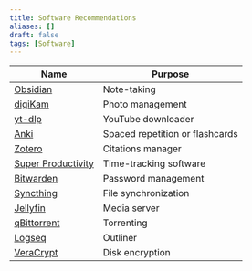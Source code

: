 ```yaml
---
title: Software Recommendations
aliases: []
draft: false
tags: [Software]
---
```


| Name                                                  | Purpose                         |
| ----------------------------------------------------- | ------------------------------- |
| [Obsidian](https://obsidian.md/)                      | Note-taking                     |
| [digiKam](https://www.digikam.org/)                   | Photo management                |
| [yt-dlp](https://github.com/yt-dlp/yt-dlp)            | YouTube downloader              |
| [Anki](https://apps.ankiweb.net/)                     | Spaced repetition or flashcards |
| [Zotero](https://www.zotero.org/)                     | Citations manager               |
| [Super Productivity](https://super-productivity.com/) | Time-tracking software          |
| [Bitwarden](https://bitwarden.com/)                   | Password management             |
| [Syncthing](https://syncthing.net/)                   | File synchronization            |
| [Jellyfin](https://jellyfin.org/)                     | Media server                    |
| [qBittorrent](https://www.qbittorrent.org/)           | Torrenting                      |
| [Logseq](https://logseq.com/)                         | Outliner                        |
| [VeraCrypt](https://www.veracrypt.fr/en/Home.html)    | Disk encryption                 |
